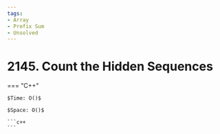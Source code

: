```yaml
---
tags:
- Array
- Prefix Sum
- Unsolved
---
```



# 2145. Count the Hidden Sequences

=== "C++"

    $Time: O()$

    $Space: O()$

    ```c++
    ```